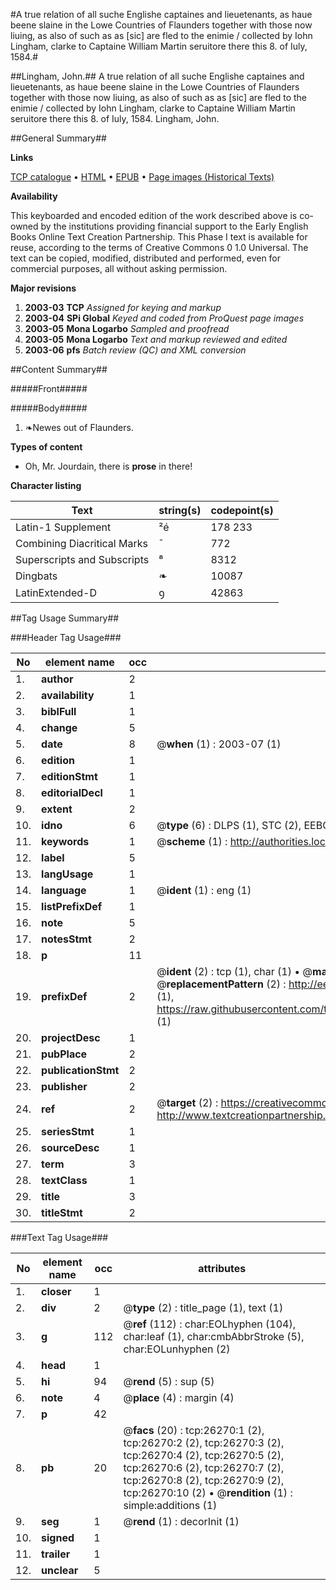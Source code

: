 #A true relation of all suche Englishe captaines and lieuetenants, as haue beene slaine in the Lowe Countries of Flaunders together with those now liuing, as also of such as as [sic] are fled to the enimie / collected by Iohn Lingham, clarke to Captaine William Martin seruitore there this 8. of Iuly, 1584.#

##Lingham, John.##
A true relation of all suche Englishe captaines and lieuetenants, as haue beene slaine in the Lowe Countries of Flaunders together with those now liuing, as also of such as as [sic] are fled to the enimie / collected by Iohn Lingham, clarke to Captaine William Martin seruitore there this 8. of Iuly, 1584.
Lingham, John.

##General Summary##

**Links**

[TCP catalogue](http://www.ota.ox.ac.uk/tcp/)  • 
[HTML](http://tei.it.ox.ac.uk/tcp/Texts-HTML/free/A05/A05567.html)  • 
[EPUB](http://tei.it.ox.ac.uk/tcp/Texts-EPUB/free/A05/A05567.epub) • 
[Page images (Historical Texts)](https://data.historicaltexts.jisc.ac.uk/view?pubId=eebo-23121103e&pageId=eebo-23121103e-26270-1)

**Availability**

This keyboarded and encoded edition of the
	       work described above is co-owned by the institutions
	       providing financial support to the Early English Books
	       Online Text Creation Partnership. This Phase I text is
	       available for reuse, according to the terms of Creative
	       Commons 0 1.0 Universal. The text can be copied,
	       modified, distributed and performed, even for
	       commercial purposes, all without asking permission.

**Major revisions**

1. __2003-03__ __TCP__ *Assigned for keying and markup*
1. __2003-04__ __SPi Global__ *Keyed and coded from ProQuest page images*
1. __2003-05__ __Mona Logarbo__ *Sampled and proofread*
1. __2003-05__ __Mona Logarbo__ *Text and markup reviewed and edited*
1. __2003-06__ __pfs__ *Batch review (QC) and XML conversion*

##Content Summary##

#####Front#####

#####Body#####

1. ❧Newes out of Flaunders.

**Types of content**

  * Oh, Mr. Jourdain, there is **prose** in there!

**Character listing**


|Text|string(s)|codepoint(s)|
|---|---|---|
|Latin-1 Supplement|²é|178 233|
|Combining             Diacritical Marks|̄|772|
|Superscripts             and Subscripts|⁸|8312|
|Dingbats|❧|10087|
|LatinExtended-D|ꝯ|42863|

##Tag Usage Summary##

###Header Tag Usage###

|No|element name|occ|attributes|
|---|---|---|---|
|1.|__author__|2||
|2.|__availability__|1||
|3.|__biblFull__|1||
|4.|__change__|5||
|5.|__date__|8| @__when__ (1) : 2003-07 (1)|
|6.|__edition__|1||
|7.|__editionStmt__|1||
|8.|__editorialDecl__|1||
|9.|__extent__|2||
|10.|__idno__|6| @__type__ (6) : DLPS (1), STC (2), EEBO-CITATION (1), OCLC (1), VID (1)|
|11.|__keywords__|1| @__scheme__ (1) : http://authorities.loc.gov/ (1)|
|12.|__label__|5||
|13.|__langUsage__|1||
|14.|__language__|1| @__ident__ (1) : eng (1)|
|15.|__listPrefixDef__|1||
|16.|__note__|5||
|17.|__notesStmt__|2||
|18.|__p__|11||
|19.|__prefixDef__|2| @__ident__ (2) : tcp (1), char (1)  •  @__matchPattern__ (2) : ([0-9\-]+):([0-9IVX]+) (1), (.+) (1)  •  @__replacementPattern__ (2) : http://eebo.chadwyck.com/downloadtiff?vid=$1&page=$2 (1), https://raw.githubusercontent.com/textcreationpartnership/Texts/master/tcpchars.xml#$1 (1)|
|20.|__projectDesc__|1||
|21.|__pubPlace__|2||
|22.|__publicationStmt__|2||
|23.|__publisher__|2||
|24.|__ref__|2| @__target__ (2) : https://creativecommons.org/publicdomain/zero/1.0/ (1), http://www.textcreationpartnership.org/docs/. (1)|
|25.|__seriesStmt__|1||
|26.|__sourceDesc__|1||
|27.|__term__|3||
|28.|__textClass__|1||
|29.|__title__|3||
|30.|__titleStmt__|2||


###Text Tag Usage###

|No|element name|occ|attributes|
|---|---|---|---|
|1.|__closer__|1||
|2.|__div__|2| @__type__ (2) : title_page (1), text (1)|
|3.|__g__|112| @__ref__ (112) : char:EOLhyphen (104), char:leaf (1), char:cmbAbbrStroke (5), char:EOLunhyphen (2)|
|4.|__head__|1||
|5.|__hi__|94| @__rend__ (5) : sup (5)|
|6.|__note__|4| @__place__ (4) : margin (4)|
|7.|__p__|42||
|8.|__pb__|20| @__facs__ (20) : tcp:26270:1 (2), tcp:26270:2 (2), tcp:26270:3 (2), tcp:26270:4 (2), tcp:26270:5 (2), tcp:26270:6 (2), tcp:26270:7 (2), tcp:26270:8 (2), tcp:26270:9 (2), tcp:26270:10 (2)  •  @__rendition__ (1) : simple:additions (1)|
|9.|__seg__|1| @__rend__ (1) : decorInit (1)|
|10.|__signed__|1||
|11.|__trailer__|1||
|12.|__unclear__|5||
